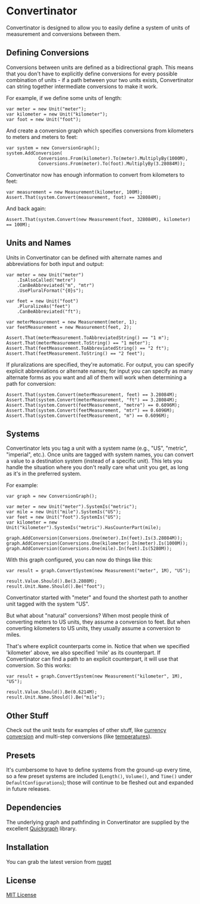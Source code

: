 # Convertinator #

Convertinator is designed to  allow you to easily define a system of units of measurement and conversions between them. 

## Defining Conversions ##

Conversions between units are defined as a bidirectional graph. This means that you don't have to explicitly define conversions for every possible combination of units - if a path between your two units exists, Convertinator can string together intermediate conversions to make it work.

For example, if we define some units of length:

	var meter = new Unit("meter");
	var kilometer = new Unit("kilometer");
	var foot = new Unit("foot");

And create a conversion graph which specifies conversions from kilometers to meters and meters to feet:

	var system = new ConversionGraph();
	system.AddConversion(
                Conversions.From(kilometer).To(meter).MultiplyBy(1000M),
                Conversions.From(meter).To(foot).MultiplyBy(3.28084M));
	
Convertinator now has enough information to convert from kilometers to feet:

	var measurement = new Measurement(kilometer, 100M);
	Assert.That(system.Convert(measurement, foot) == 328084M); 

And back again:

	Assert.That(system.Convert(new Measurement(foot, 328084M), kilometer) == 100M);


## Units and Names ##

Units in Convertinator can be defined with alternate names and abbreviations for both input and output:
	
	var meter = new Unit("meter")
		.IsAlsoCalled("metre")
		.CanBeAbbreviated("m", "mtr")
		.UsePluralFormat("{0}s");
	
	var feet = new Unit("foot")
		.PluralizeAs("feet")
		.CanBeAbbreviated("ft");

	var meterMeasurement = new Measurement(meter, 1);
	var feetMeasurement = new Measurement(feet, 2);
	
	Assert.That(meterMeasurement.ToAbbreviatedString() == "1 m");
	Assert.That(meterMeasurement.ToString() == "1 meter");
	Assert.That(feetMeasurement.ToAbbreviatedString() == "2 ft");
	Assert.That(feetMeasurement.ToString() == "2 feet");

If pluralizations are specified, they're automatic. For output, you can specify explicit abbreviations or alternate names; for input you can specify as many alternate forms as you want and all of them will work when determining a path for conversion:

	Assert.That(system.Convert(meterMeasurement, feet) == 3.28084M);
	Assert.That(system.Convert(meterMeasurement, "ft") == 3.28084M);
	Assert.That(system.Convert(feetMeasurement, "metre") == 0.6096M);
	Assert.That(system.Convert(feetMeasurement, "mtr") == 0.6096M);
	Assert.That(system.Convert(feetMeasurement, "m") == 0.6096M);

## Systems ##

Convertinator lets you tag a unit with a system name (e.g., "US", "metric", "imperial", etc.). Once units are tagged with system names, you can convert a value to a destination system (instead of a specific unit). This lets you handle the situation where you don't really care what unit you get, as long as it's in the preferred system.

For example:

	var graph = new ConversionGraph();
	
	var meter = new Unit("meter").SystemIs("metric");
	var mile = new Unit("mile").SystemIs("US");
	var feet = new Unit("foot").SystemIs("US");
	var kilometer = new Unit("kilometer").SystemIs("metric").HasCounterPart(mile);
	
	graph.AddConversion(Conversions.One(meter).In(feet).Is(3.28084M));
	graph.AddConversion(Conversions.One(kilometer).In(meter).Is(1000M));
	graph.AddConversion(Conversions.One(mile).In(feet).Is(5280M));

With this graph configured, you can now do things like this:

	var result = graph.ConvertSystem(new Measurement("meter", 1M), "US");

    result.Value.Should().Be(3.2808M);
    result.Unit.Name.Should().Be("foot");

Convertinator started with "meter" and found the shortest path to another unit tagged with the system "US". 

But what about "natural" conversions? When most people think of converting meters to US units, they assume a conversion to feet. But when converting kilometers to US units, they usually assume a conversion to miles. 

That's where explicit counterparts come in. Notice that when we specified 'kilometer' above, we also specified 'mile' as its counterpart. If Convertinator can find a path to an explicit counterpart, it will use that conversion. So this works:

	var result = graph.ConvertSystem(new Measurement("kilometer", 1M), "US");
	
	result.Value.Should().Be(0.6214M);
	result.Unit.Name.Should().Be("mile");

## Other Stuff ##

Check out the unit tests for examples of other stuff, like [currency conversion](https://github.com/hartez/Convertinator/blob/master/Convertinator.Tests/Currencies.cs) and multi-step conversions (like [temperatures](https://github.com/hartez/Convertinator/blob/master/Convertinator.Tests/TemperatureTests.cs)).

## Presets ##

It's cumbersome to have to define systems from the ground-up every time, so a few preset systems are included (`Length()`, `Volume()`, and `Time()` under `DefaultConfigurations`); those will continue to be fleshed out and expanded in future releases.

## Dependencies ##

The underlying graph and pathfinding in Convertinator are supplied by the excellent [Quickgraph](http://quickgraph.codeplex.com/ "QuickGraph") library.

## Installation ##
You can grab the latest version from [nuget](https://nuget.org/packages/Convertinator/0.0.1.0 "nuget")

## License ##
[MIT License](https://raw.github.com/hartez/Convertinator/master/license.txt "MIT License")
